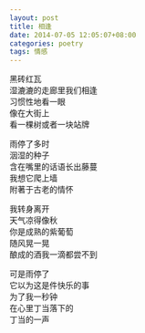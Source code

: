 ```yaml
---
layout: post
title: 相逢
date: 2014-07-05 12:05:07+08:00
categories: poetry
tags: 情感
---
```


黑砖红瓦  
湿漉漉的走廊里我们相逢  
习惯性地看一眼  
像在大街上  
看一棵树或者一块站牌  

雨停了多时  
洇湿的种子  
含在嘴里的话语长出藤蔓  
我想它爬上墙  
附著于古老的情怀  

我转身离开  
天气凉得像秋  
你是成熟的紫葡萄  
随风晃一晃  
酿成的酒我一滴都尝不到  

可是雨停了  
它以为这是件快乐的事  
为了我一秒钟  
在心里丁当落下的  
丁当的一声  

